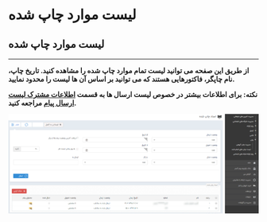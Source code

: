 # لیست موارد چاپ شده    

لیست موارد چاپ شده
------------------


-----------------------------------------

**از طریق این صفحه می توانید لیست تمام موارد چاپ شده را مشاهده کنید. تاریخ چاپ، نام چاپگر، فاکتورهایی هستند که می توانید بر اساس آن ها لیست را محدود نمایید.**

**نکته: برای اطلاعات بیشتر در خصوص لیست ارسال ها به قسمت [اطلاعات مشترک لیست ارسال پیام](../../Communications/SentlistCommoninfo.md) مراجعه کنید.**

**![](advertising-sendingprint-list.png)**